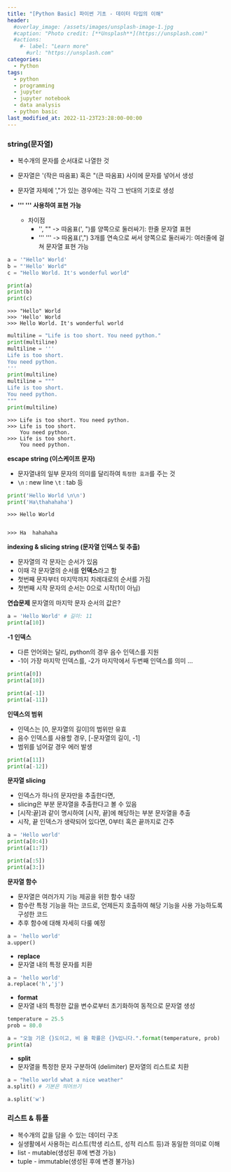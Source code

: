 ```yaml
---
title: "[Python Basic] 파이썬 기초 - 데이터 타입의 이해"
header:
  #overlay_image: /assets/images/unsplash-image-1.jpg
  #caption: "Photo credit: [**Unsplash**](https://unsplash.com)"
  #actions:
    #- label: "Learn more"
      #url: "https://unsplash.com"
categories:
  - Python
tags:
  - python
  - programming
  - jupyter
  - jupyter notebook
  - data analysis
  - python basic
last_modified_at: 2022-11-23T23:28:00-00:00
---
```


### string(문자열)
- 복수개의 문자를 순서대로 나열한 것
- 문자열은 '(작은 따옴표) 혹은 "(큰 따옴표) 사이에 문자를 넣어서 생성
- 문자열 자체에 ',"가 있는 경우에는 각각 그 반대의 기호로 생성
   
- **''' ''' 사용하여 표현 가능**
  + 차이점
    * '', "" -> 따옴표(', ")를 양쪽으로 둘러싸기: 한줄 문자열 표현
    * ''' ''' -> 따옴표(',") 3개를 연속으로 써서 양쪽으로 둘러싸기: 여러줄에 걸쳐 문자열 표현 가능
   
```python
a = '"Hello" World'
b = "'Hello' World"
c = "Hello World. It's wonderful world"

print(a)
print(b)
print(c)
```
```
>>> "Hello" World
>>> 'Hello' World
>>> Hello World. It's wonderful world
```

```python
multiline = "Life is too short. You need python."
print(multiline)
multiline = '''
Life is too short.
You need python.
'''
print(multiline)
multiline = """
Life is too short.
You need python.
"""
print(multiline)
```

```
>>> Life is too short. You need python.
>>> Life is too short.
    You need python.
>>> Life is too short.
    You need python.
```   
   

**escape string (이스케이프 문자)**   
* 문자열내의 일부 문자의 의미를 달리하여 `특정한 효과`를 주는 것
* `\n` : new line `\t` : tab 등   

```python
print('Hello World \n\n')
print('Ha\thahahaha')
```
```
>>> Hello World


>>> Ha	hahahaha
```
         
**indexing & slicing string (문자열 인덱스 및 추출)**
* 문자열의 각 문자는 순서가 있음
* 이때 각 문자열의 순서를 **인덱스**라고 함
* 첫번째 문자부터 마지막까지 차례대로의 순서를 가짐
* 첫번째 시작 문자의 순서는 0으로 시작(1이 아님)
         
   
**연습문제** 문자열의 마지막 문자 순서의 값은?   
```python
a = 'Hello World' # 길이: 11
print(a[10])
```
      
**-1 인덱스**
* 다른 언어와는 달리, python의 경우 음수 인덱스를 지원
* -1이 가장 마지막 인덱스를, -2가 마지막에서 두번째 인덱스를 의미 ...

```python
print(a[0])
print(a[10])

print(a[-1])
print(a[-11])
```   
      
**인덱스의 범위**
* 인덱스는 [0, 문자열의 길이]의 범위만 유효
* 음수 인덱스를 사용할 경우, [-문자열의 길이, -1]
* 범위를 넘어갈 경우 에러 발생
      
```python
print(a[11])
print(a[-12])
```
      
**문자열 slicing**
* 인덱스가 하나의 문자만을 추출한다면,
* slicing은 부분 문자열을 추출한다고 볼 수 있음
* [시작:끝]과 같이 명시하여 [시작, 끝]에 해당하는 부분 문자열을 추출
* 시작, 끝 인덱스가 생략되어 있다면, 0부터 혹은 끝까지로 간주   
```python
a = 'Hello world'
print(a[0:4])
print(a[1:7])

print(a[:5])
print(a[3:])
``` 
      
**문자열 함수** 
* 문자열은 여러가지 기능 제공을 위한 함수 내장
* 함수란 특정 기능을 하는 코드로, 언제든지 호출하여 해당 기능을 사용 가능하도록 구성한 코드
* 추후 함수에 대해 자세히 다룰 예정
```python
a = 'hello world'
a.upper()
```
       
* **replace**
 * 문자열 내의 특정 문자를 치환
    
```python
a = 'hello world'
a.replace('h','j')
```   
      
* **format**
 * 문자열 내의 특정한 값을 변수로부터 초기화하여 동적으로 문자열 생성 
    
```python
temperature = 25.5
prob = 80.0

a = "오늘 기온 {}도이고, 비 올 확률은 {}%입니다.".format(temperature, prob)
print(a)
```

      
* **split**
 * 문자열을 특정한 문자 구분하여 (delimiter) 문자열의 리스트로 치환
   
```python
a = "hello world what a nice weather"
a.split() # 기본은 띄어쓰기
```   
```python
a.split('w')
```

        
### 리스트 & 튜플
* 복수개의 값을 담을 수 있는 데이터 구조
* 실생활에서 사용하는 리스트(학생 리스트, 성적 리스트 등)과 동일한 의미로 이해
* list - mutable(생성된 후에 변경 가능)
* tuple - immutable(생성된 후에 변경 불가능)